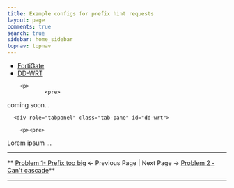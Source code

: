 ```yaml
---
title: Example configs for prefix hint requests
layout: page
comments: true
search: true
sidebar: home_sidebar
topnav: topnav
---
```


<ul id="profileTabs" class="nav nav-tabs">
    <li class="active"><a href="#fortigate" data-toggle="tab">FortiGate</a></li>
    <li><a href="#dd-wrt" data-toggle="tab">DD-WRT</a></li>
</ul>
  <div class="tab-content">
    <div role="tabpanel" class="tab-pane active" id="fortigate">

        <p>
				<pre>
coming soon... </pre>
			</p>
      </div>

      <div role="tabpanel" class="tab-pane" id="dd-wrt">

        <p><pre>
Lorem ipsum ...
	    	</pre></p>
      </div>

</div>

-----

** [Problem 1- Prefix too big](prefix64.html) <- Previous Page \| Next Page -> [Problem 2 - Can't cascade](problem_cascade.html)**

-----
